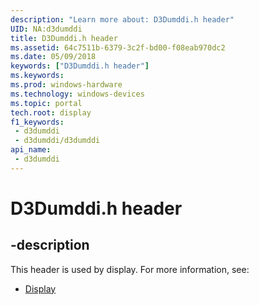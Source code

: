 ```yaml
---
description: "Learn more about: D3Dumddi.h header"
UID: NA:d3dumddi
title: D3Dumddi.h header
ms.assetid: 64c7511b-6379-3c2f-bd00-f08eab970dc2
ms.date: 05/09/2018
keywords: ["D3Dumddi.h header"]
ms.keywords: 
ms.prod: windows-hardware
ms.technology: windows-devices
ms.topic: portal
tech.root: display
f1_keywords:
 - d3dumddi
 - d3dumddi/d3dumddi
api_name:
 - d3dumddi
---
```


# D3Dumddi.h header


## -description

This header is used by display. For more information, see:

- [Display](../_display/index.md)

